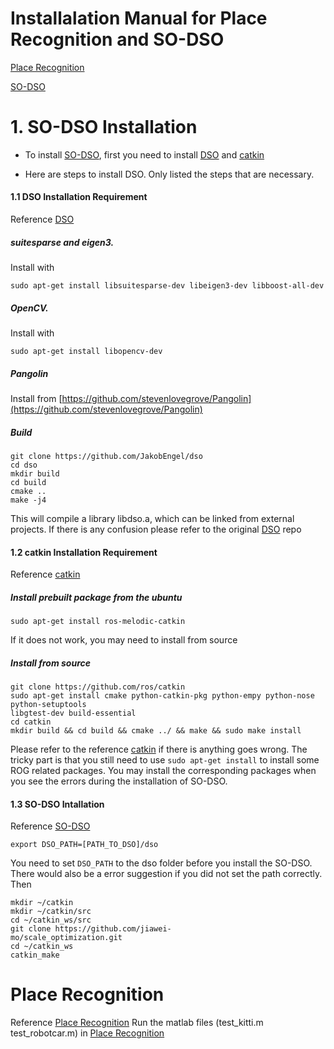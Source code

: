 # Installalation Manual for Place Recognition and SO-DSO
[Place Recognition](https://github.com/jiawei-mo/so_dso_place_recognition)

[SO-DSO](https://github.com/jiawei-mo/scale_optimization)

# 1. SO-DSO Installation
- To install [SO-DSO](https://github.com/jiawei-mo/scale_optimization), first you need to install [DSO](https://github.com/JakobEngel/dso) and [catkin](http://wiki.ros.org/catkin)

- Here are steps to install DSO. Only listed the steps that are necessary. 

#### 1.1 DSO Installation Requirement
Reference [DSO](https://github.com/JakobEngel/dso)

##### suitesparse and eigen3.
Install with

	sudo apt-get install libsuitesparse-dev libeigen3-dev libboost-all-dev

##### OpenCV.
Install with

	sudo apt-get install libopencv-dev

##### Pangolin
Install from [https://github.com/stevenlovegrove/Pangolin](https://github.com/stevenlovegrove/Pangolin)

##### Build

    git clone https://github.com/JakobEngel/dso
    cd dso
    mkdir build
    cd build
    cmake ..
    make -j4

This will compile a library libdso.a, which can be linked from external projects. If there is any confusion please refer to the original [DSO](https://github.com/JakobEngel/dso) repo

#### 1.2 catkin Installation Requirement 
Reference [catkin](http://wiki.ros.org/catkin)

##### Install prebuilt package from the ubuntu
```
sudo apt-get install ros-melodic-catkin
```
If it does not work, you may need to install from source

##### Install from source


    git clone https://github.com/ros/catkin
    sudo apt-get install cmake python-catkin-pkg python-empy python-nose python-setuptools 
    libgtest-dev build-essential
    cd catkin
    mkdir build && cd build && cmake ../ && make && sudo make install

Please refer to the reference [catkin](http://wiki.ros.org/catkin) if there is anything goes wrong. The tricky part is that you still need to use ` sudo apt-get install ` to  install some ROG related packages. You may install the corresponding packages when you see the errors during the installation of SO-DSO.

#### 1.3 SO-DSO Intallation
Reference [SO-DSO](https://github.com/jiawei-mo/scale_optimization)

```
export DSO_PATH=[PATH_TO_DSO]/dso
```

You need to set ` DSO_PATH ` to the dso folder before you install the SO-DSO. There would also be a error suggestion if you did not set the path correctly. Then


    mkdir ~/catkin
    mkdir ~/catkin/src
    cd ~/catkin_ws/src
    git clone https://github.com/jiawei- 
    mo/scale_optimization.git
    cd ~/catkin_ws
    catkin_make



# Place Recognition
Reference [Place Recognition](https://github.com/jiawei-mo/so_dso_place_recognition)
Run the matlab files (test\_kitti.m test\_robotcar.m) in [Place Recognition](https://github.com/jiawei-mo/so_dso_place_recognition/tree/master/place_recognition/match_signatures)
